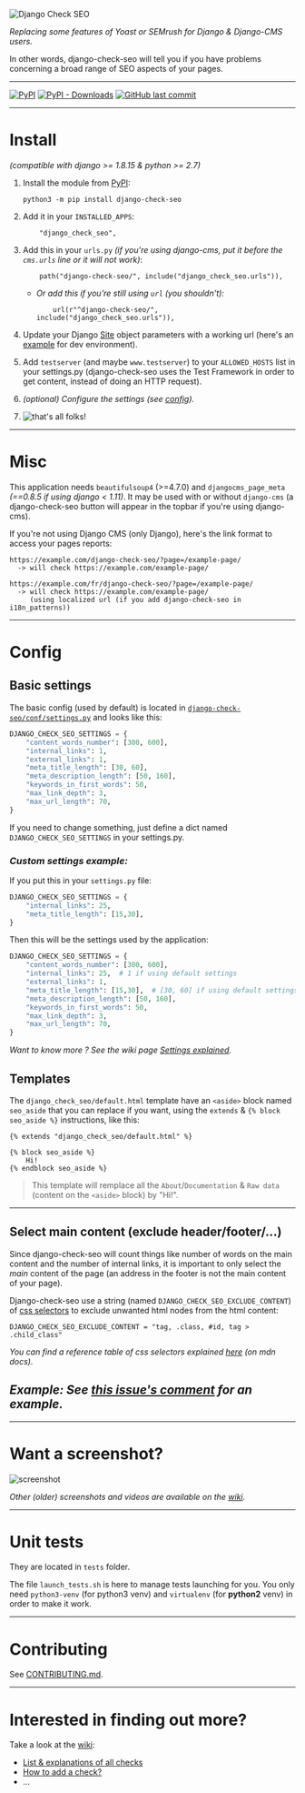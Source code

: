 ![Django Check SEO](https://user-images.githubusercontent.com/45763865/114545606-72178380-9c5c-11eb-99dd-1088bb2a0bd9.png)

*Replacing some features of Yoast or SEMrush for Django & Django-CMS users.*

In other words, django-check-seo will tell you if you have problems concerning a broad range of SEO aspects of your pages.

----

[![PyPI](https://img.shields.io/pypi/v/django-check-seo?color=%232a2)](https://pypi.org/project/django-check-seo/) [![PyPI - Downloads](https://img.shields.io/pypi/dm/django-check-seo?color=%232a2)](https://pypi.org/project/django-check-seo/) [![GitHub last commit](https://img.shields.io/github/last-commit/kapt-labs/django-check-seo)](https://github.com/kapt-labs/django-check-seo)

----

# Install

*(compatible with django >= 1.8.15 & python >= 2.7)*

1. Install the module from [PyPI](https://pypi.org/project/django-check-seo/):
    ```
    python3 -m pip install django-check-seo
    ```

2. Add it in your `INSTALLED_APPS`:
    ```
        "django_check_seo",
    ```

3. Add this in your `urls.py` *(if you're using django-cms, put it before the `cms.urls` line or it will not work)*:
    ```
        path("django-check-seo/", include("django_check_seo.urls")),
    ```
    * *Or add this if you're still using `url` (you shouldn't):*
        ```
            url(r"^django-check-seo/", include("django_check_seo.urls")),
        ```

4. Update your Django [Site](https://i.imgur.com/pNRsKs7.png) object parameters with a working url (here's an [example](https://i.imgur.com/IedF3xE.png) for dev environment).

5. Add `testserver` (and maybe `www.testserver`) to your `ALLOWED_HOSTS` list in your settings.py (django-check-seo uses the Test Framework in order to get content, instead of doing an HTTP request).

6. *(optional) Configure the settings (see [config](#config)).*

7. ![that's all folks!](https://i.imgur.com/o2Tcd2E.png)

----

# Misc

This application needs `beautifulsoup4` (>=4.7.0) and `djangocms_page_meta` *(==0.8.5 if using django < 1.11)*. It may be used with or without `django-cms` (a django-check-seo button will appear in the topbar if you're using django-cms).

If you're not using Django CMS (only Django), here's the link format to access your pages reports:

```
https://example.com/django-check-seo/?page=/example-page/
  -> will check https://example.com/example-page/

https://example.com/fr/django-check-seo/?page=/example-page/
  -> will check https://example.com/example-page/
     (using localized url (if you add django-check-seo in i18n_patterns))
```

----

# Config

## Basic settings

The basic config (used by default) is located in [`django-check-seo/conf/settings.py`](https://github.com/kapt-labs/django-check-seo/blob/master/django_check_seo/conf/settings.py#L5-L15) and looks like this:
```python
DJANGO_CHECK_SEO_SETTINGS = {
    "content_words_number": [300, 600],
    "internal_links": 1,
    "external_links": 1,
    "meta_title_length": [30, 60],
    "meta_description_length": [50, 160],
    "keywords_in_first_words": 50,
    "max_link_depth": 3,
    "max_url_length": 70,
}
```

If you need to change something, just define a dict named `DJANGO_CHECK_SEO_SETTINGS` in your settings.py.

### *Custom settings example:*

If you put this in your `settings.py` file:

```python
DJANGO_CHECK_SEO_SETTINGS = {
    "internal_links": 25,
    "meta_title_length": [15,30],
}
```

Then this will be the settings used by the application:

```python
DJANGO_CHECK_SEO_SETTINGS = {
    "content_words_number": [300, 600],
    "internal_links": 25,  # 1 if using default settings
    "external_links": 1,
    "meta_title_length": [15,30],  # [30, 60] if using default settings
    "meta_description_length": [50, 160],
    "keywords_in_first_words": 50,
    "max_link_depth": 3,
    "max_url_length": 70,
}
```

*Want to know more ? See the wiki page [Settings explained](https://github.com/kapt-labs/django-check-seo/wiki/Settings-explained).*

## Templates

The `django_check_seo/default.html` template have an `<aside>` block named `seo_aside` that you can replace if you want, using the `extends` & `{% block seo_aside %}` instructions, like this:

```jinja2
{% extends "django_check_seo/default.html" %}

{% block seo_aside %}
    Hi!
{% endblock seo_aside %}
```
> This template will remplace all the `About`/`Documentation` & `Raw data` (content on the `<aside>` block) by "Hi!".

----

## Select main content (exclude header/footer/...)

Since django-check-seo will count things like number of words on the main content and the number of internal links, it is important to only select the *main* content of the page (an address in the footer is not the main content of your page).

Django-check-seo use a string (named `DJANGO_CHECK_SEO_EXCLUDE_CONTENT`) of [css selectors](https://developer.mozilla.org/en-US/docs/Web/CSS/CSS_Selectors) to exclude unwanted html nodes from the html content:

```
DJANGO_CHECK_SEO_EXCLUDE_CONTENT = "tag, .class, #id, tag > .child_class"
```

*You can find a reference table of css selectors explained [here](https://developer.mozilla.org/en-US/docs/Learn/CSS/Building_blocks/Selectors#Reference_table_of_selectors) (on mdn docs).*

## *Example: See [this issue's comment](https://github.com/kapt-labs/django-check-seo/issues/35#issuecomment-593429870) for an example.*

----

# Want a screenshot?

![screenshot](https://i.imgur.com/hJGDvtw.png)

*Other (older) screenshots and videos are available on the [wiki](https://github.com/kapt-labs/django-check-seo/wiki/Medias).*

----

# Unit tests

They are located in `tests` folder.

The file `launch_tests.sh` is here to manage tests launching for you. You only need `python3-venv` (for python3 venv) and `virtualenv` (for **python2** venv) in order to make it work.

----

# Contributing

See [CONTRIBUTING.md](CONTRIBUTING.md).

----

# Interested in finding out more?

Take a look at the [wiki](https://github.com/kapt-labs/django-check-seo/wiki/):

 * [List & explanations of all checks](https://github.com/kapt-labs/django-check-seo/wiki/Description-of-the-checks)
 * [How to add a check?](https://github.com/kapt-labs/django-check-seo/wiki/How-to-add-a-check%3F)
 * ...
